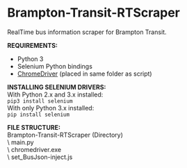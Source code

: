 # Brampton-Transit-RTScraper
RealTime bus information scraper for Brampton Transit.

**REQUIREMENTS:**
- Python 3
- Selenium Python bindings
- [ChromeDriver](https://sites.google.com/a/chromium.org/chromedriver/) (placed in same folder as script)

**INSTALLING SELENIUM DRIVERS:**<br>
With Python 2.x and 3.x installed:<br>
<code>pip3 install selenium</code><br>
With only Python 3.x installed:<br>
<code>pip install selenium</code>

**FILE STRUCTURE:**<br>
Brampton-Transit-RTScraper (Directory)<br>
\ main.py<br>
\ chromedriver.exe<br>
\ set_BusJson-inject.js

